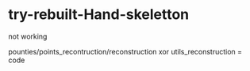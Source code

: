 # try-rebuilt-Hand-skeletton
not working

pounties/points_recontruction/reconstruction xor utils_reconstruction = code
